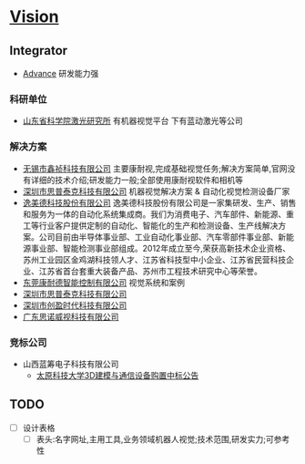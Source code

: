 # [Vision](https://github.com/liuwake/Vision)

## Integrator
- [Advance](http://www.jiandaoshi.com/) 研发能力强
### 科研单位
- [山东省科学院激光研究所](http://www.sdlaser.cn/web/home.do) 有机器视觉平台 下有蓝动激光等公司

### 解决方案
- [无锡市鑫祯科技有限公司](http://www.xz-vision.com/wap/index.asp) 主要康耐视,完成基础视觉任务;解决方案简单,官网没有详细的技术介绍;研发能力一般;全部使用康耐视软件和相机等
- [深圳市思普泰克科技有限公司](https://www.siputek.cn/) 机器视觉解决方案 & 自动化视觉检测设备厂家
- [逸美德科技股份有限公司](http://www.szemd.com/index.html) 逸美德科技股份有限公司是一家集研发、生产、销售和服务为一体的自动化系统集成商。我们为消费电子、汽车部件、新能源、重工等行业客户提供定制的自动化、智能化的生产和检测设备、生产线解决方案。公司目前由半导体事业部、工业自动化事业部、汽车零部件事业部、新能源事业部、智能检测事业部组成。2012年成立至今,荣获高新技术企业资格、苏州工业园区金鸡湖科技领人才、江苏省科技型中小企业、江苏省民营科技企业、江苏省首台套重大装备产品、苏州市工程技术研究中心等荣誉。
- [东莞康耐德智能控制有限公司](http://www.csray.com/) 视觉系统和案例
- [深圳市思普泰克科技有限公司](http://www.siputaike.net/)
- [深圳市创盈时代科技有限公司](http://www.chytime-ccd.com/contactus/)
- [广东思诺威视科技有限公司](http://www.sinnovision.net/)
### 竞标公司
- 山西蓝筹电子科技有限公司
  - [太原科技大学3D建模与通信设备购置中标公告](https://www.tianyancha.com/bid/9a8d307543a111e99477506b4b4b2da2)
## TODO
- [ ] 设计表格
  - [ ] 表头:名字网址,主用工具,业务领域机器人视觉;技术范围,研发实力;可参考性